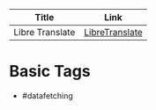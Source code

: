 |Title|Link|
|---|---|
|Libre Translate|[LibreTranslate](https://libretranslate.com/)|

# Basic Tags
- #datafetching